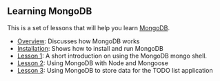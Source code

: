 ## Learning MongoDB

This is a set of lessons that will help you learn [MongoDB](https://www.mongodb.com/).

* [Overview](/OVERVIEW.md): Discusses how MongoDB works
* [Installation](/INSTALLATION.md): Shows how to install and run MongoDB
* [Lesson 1](/lesson1/README.md): A short introduction on using the MongoDB mongo shell.
* [Lesson 2](/lesson2/README.md): Using MongoDB with Node and Mongoose
* [Lesson 3](/lesson3/README.md): Using MongoDB to store data for the TODO list application
